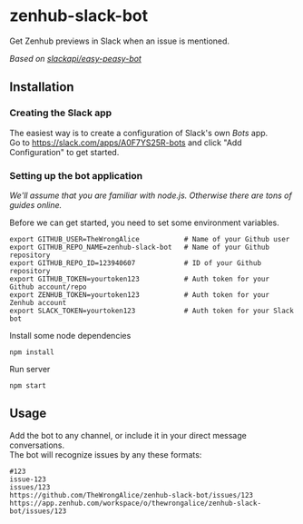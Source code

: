# zenhub-slack-bot

Get Zenhub previews in Slack when an issue is mentioned.

_Based on [slackapi/easy-peasy-bot](https://github.com/slackapi/easy-peasy-bot)_

## Installation

### Creating the Slack app
The easiest way is to create a configuration of Slack's own _Bots_ app.<br />
Go to https://slack.com/apps/A0F7YS25R-bots and click "Add Configuration" to get started.

### Setting up the bot application
_We'll assume that you are familiar with node.js. Otherwise there are tons of guides online._

Before we can get started, you need to set some environment variables.
```
export GITHUB_USER=TheWrongAlice           # Name of your Github user
export GITHUB_REPO_NAME=zenhub-slack-bot   # Name of your Github repository
export GITHUB_REPO_ID=123940607            # ID of your Github repository
export GITHUB_TOKEN=yourtoken123           # Auth token for your Github account/repo
export ZENHUB_TOKEN=yourtoken123           # Auth token for your Zenhub account
export SLACK_TOKEN=yourtoken123            # Auth token for your Slack bot
```

Install some node dependencies
```
npm install
```

Run server
```
npm start
```

## Usage

Add the bot to any channel, or include it in your direct message conversations.<br />
The bot will recognize issues by any these formats:
```
#123
issue-123
issues/123
https://github.com/TheWrongAlice/zenhub-slack-bot/issues/123
https://app.zenhub.com/workspace/o/thewrongalice/zenhub-slack-bot/issues/123
```